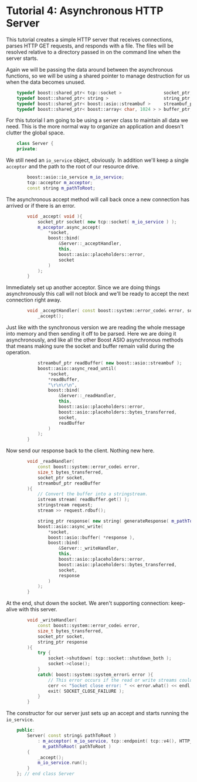 
Tutorial 4: Asynchronous HTTP Server
====================================

This tutorial creates a simple HTTP server that receives connections, parses HTTP GET requests, and
responds with a file. The files will be resolved relative to a directory passed in on the command
line when the server starts.

Again we will be passing the data around between the asynchronous functions, so we will be using a
shared pointer to manage destruction for us when the data becomes unused.

```cpp
    typedef boost::shared_ptr< tcp::socket >                socket_ptr;
    typedef boost::shared_ptr< string >                     string_ptr;
    typedef boost::shared_ptr< boost::asio::streambuf >     streambuf_ptr;
    typedef boost::shared_ptr< boost::array< char, 1024 > > buffer_ptr;
```

For this tutorial I am going to be using a server class to maintain all data we need. This is the
more normal way to organize an application and doesn't clutter the global space.

```cpp
    class Server {
    private:
```

We still need an `io_service` object, obviously. In addition we'll keep a single `acceptor` and the
path to the root of our resource drive.

```cpp
        boost::asio::io_service m_io_service;
        tcp::acceptor m_acceptor;
        const string m_pathToRoot;
```

The asynchronous accept method will call back once a new connection has arrived or if there is an
error.

```cpp
        void _accept( void ){
            socket_ptr socket( new tcp::socket( m_io_service ) );
            m_acceptor.async_accept(
                *socket,
                boost::bind(
                    &Server::_acceptHandler,
                    this,
                    boost::asio::placeholders::error,
                    socket
                )
            );
        }
```

Immediately set up another acceptor. Since we are doing things asynchronously this call will not
block and we'll be ready to accept the next connection right away.

```cpp
        void _acceptHandler( const boost::system::error_code& error, socket_ptr socket ){
            _accept();
```

Just like with the synchronous version we are reading the whole message into memory and then sending
it off to be parsed. Here we are doing it asynchronously, and like all the other Boost ASIO
asynchronous methods that means making sure the socket and buffer remain valid during the operation.

```cpp
            streambuf_ptr readBuffer( new boost::asio::streambuf );
            boost::asio::async_read_until(
                *socket,
                *readBuffer,
                "\r\n\r\n",
                boost::bind(
                    &Server::_readHandler,
                    this,
                    boost::asio::placeholders::error,
                    boost::asio::placeholders::bytes_transferred,
                    socket,
                    readBuffer
                )
            );
        }
```

Now send our response back to the client. Nothing new here.

```cpp
        void _readHandler(
            const boost::system::error_code& error,
            size_t bytes_transferred,
            socket_ptr socket,
            streambuf_ptr readBuffer
        ){
            // Convert the buffer into a stringstream.
            istream stream( readBuffer.get() );
            stringstream request;
            stream >> request.rdbuf();

            string_ptr response( new string( generateResponse( m_pathToRoot, request ) ) );
            boost::asio::async_write(
                *socket,
                boost::asio::buffer( *response ),
                boost::bind(
                    &Server::_writeHandler,
                    this,
                    boost::asio::placeholders::error,
                    boost::asio::placeholders::bytes_transferred,
                    socket,
                    response
                )
            );
        }
```

At the end, shut down the socket. We aren't supporting connection: keep-alive with this server.

```cpp
        void _writeHandler(
            const boost::system::error_code& error,
            size_t bytes_transferred,
            socket_ptr socket,
            string_ptr response
        ){
            try {
                socket->shutdown( tcp::socket::shutdown_both );
                socket->close();
            }
            catch( boost::system::system_error& error ){
                // This error occurs if the read or write streams could not be shutdown for some reason.
                cerr << "Socket close error: " << error.what() << endl;
                exit( SOCKET_CLOSE_FAILURE );
            }
        }
```

The constructor for our server just sets up an accept and starts running the `io_service`.

```cpp
    public:
        Server( const string& pathToRoot )
            : m_acceptor( m_io_service, tcp::endpoint( tcp::v4(), HTTP_PORT ) ),
              m_pathToRoot( pathToRoot )
        {
            _accept();
            m_io_service.run();
        }
    }; // end class Server
```

